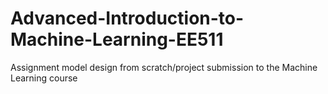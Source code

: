 # Advanced-Introduction-to-Machine-Learning-EE511
Assignment model design from scratch/project submission to the Machine Learning course
